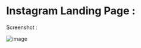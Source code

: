 # Instagram Landing Page :

Screenshot : 

![image](https://github.com/unofficialmohit/InstagramLandingPage/assets/123811704/5efaa2d7-e873-47e7-a35e-9af7098a00b6)
